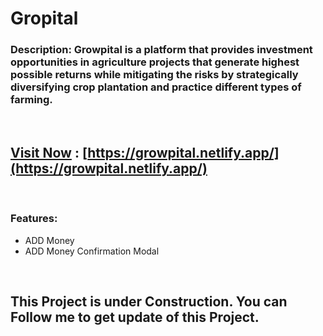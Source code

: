# Gropital

### **Description:** Growpital is a platform that provides investment opportunities in agriculture projects that generate highest possible returns while mitigating the risks by strategically diversifying crop plantation and practice different types of farming.

<br>

## [Visit Now](https://growpital.netlify.app/) : [https://growpital.netlify.app/](https://growpital.netlify.app/)

<br>

### **Features:**

- ADD Money
- ADD Money Confirmation Modal

<br>

## This Project is under **Construction**. You can **Follow** me to get update of this Project.

